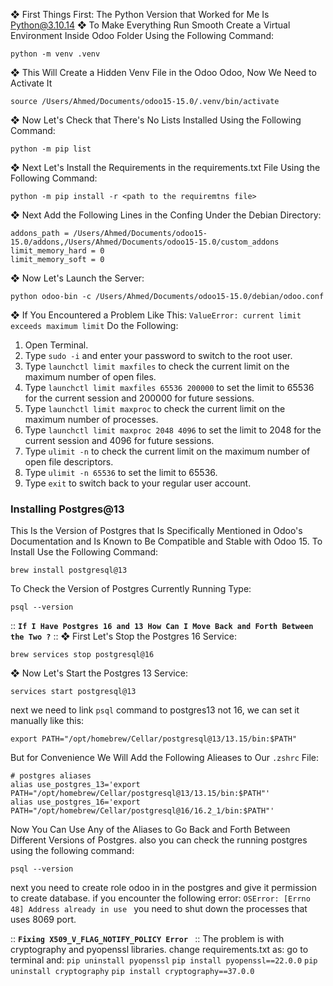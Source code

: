 ❖ First Things First: The Python Version that Worked for Me Is Python@3.10.14
❖ To Make Everything Run Smooth Create a Virtual Environment Inside Odoo Folder Using the Following Command: 
```plaintext
python -m venv .venv
```
❖ This Will Create a Hidden Venv File in the Odoo Odoo, Now We Need to Activate It
```plaintext
source /Users/Ahmed/Documents/odoo15-15.0/.venv/bin/activate
```
❖ Now Let's Check that There's No Lists Installed Using the Following Command: 
```plaintext
python -m pip list
```
❖ Next Let's Install the Requirements in the requirements.txt File Using the Following Command: 
```plaintext
python -m pip install -r <path to the requiremtns file>
```
❖ Next Add the Following Lines in the Confing Under the Debian Directory: 
```plaintext
addons_path = /Users/Ahmed/Documents/odoo15-15.0/addons,/Users/Ahmed/Documents/odoo15-15.0/custom_addons
limit_memory_hard = 0
limit_memory_soft = 0
```
❖ Now Let's Launch the Server:
```plaintext
python odoo-bin -c /Users/Ahmed/Documents/odoo15-15.0/debian/odoo.conf
```
❖ If You Encountered a Problem Like This: `ValueError: current limit exceeds maximum limit`  Do the Following:
1. Open Terminal.
2. Type `sudo -i` and enter your password to switch to the root user.
3. Type `launchctl limit maxfiles` to check the current limit on the maximum number of open files.
4. Type `launchctl limit maxfiles 65536 200000` to set the limit to 65536 for the current session and 200000 for future sessions.
5. Type `launchctl limit maxproc` to check the current limit on the maximum number of processes.
6. Type `launchctl limit maxproc 2048 4096` to set the limit to 2048 for the current session and 4096 for future sessions.
7. Type `ulimit -n` to check the current limit on the maximum number of open file descriptors.
8. Type `ulimit -n 65536` to set the limit to 65536.
9. Type `exit` to switch back to your regular user account.
### 
### Installing Postgres@13
This Is the Version of Postgres that Is Specifically Mentioned in Odoo's Documentation and Is Known to Be Compatible and Stable with Odoo 15.
To Install Use the Following Command: 
```plaintext
brew install postgresql@13
```
To Check the Version of Postgres Currently Running Type:
```plaintext
psql --version
```

:: __`If I Have Postgres 16 and 13 How Can I Move Back and Forth Between the Two ?`__ ::
❖ First Let's Stop the Postgres 16 Service:
```plaintext
brew services stop postgresql@16
```
❖ Now Let's Start the Postgres 13 Service:
```plaintext
services start postgresql@13
```
next we need to link `psql` command to postgres13 not 16, we can set it manually like this: 
```plaintext
export PATH="/opt/homebrew/Cellar/postgresql@13/13.15/bin:$PATH"
```
But for Convenience We Will Add the Following Alieases to Our `.zshrc` File: 
```plaintext
# postgres aliases
alias use_postgres_13='export PATH="/opt/homebrew/Cellar/postgresql@13/13.15/bin:$PATH"'
alias use_postgres_16='export PATH="/opt/homebrew/Cellar/postgresql@16/16.2_1/bin:$PATH"'
```
Now You Can Use Any of the Aliases to Go Back and Forth Between Different Versions of Postgres.
also you can check the running postgres using the following command: 
```plaintext
psql --version
```
next you need to create role odoo in in the postgres and give it permission to create database.
if you encounter the following error: `OSError: [Errno 48] Address already in use ` you need to shut down the processes that uses 8069 port. 

:: __`Fixing X509_V_FLAG_NOTIFY_POLICY Error `__ ::
The problem is with cryptography and pyopenssl libraries. change requirements.txt as:
go to terminal and:
`pip uninstall pyopenssl`
`pip install pyopenssl==22.0.0`
`pip uninstall cryptography`
`pip install cryptography==37.0.0`


